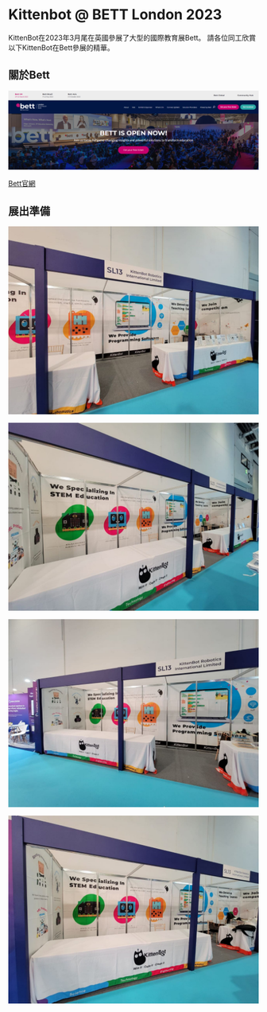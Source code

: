 # Kittenbot @ BETT London 2023

KittenBot在2023年3月尾在英國參展了大型的國際教育展Bett。 請各位同工欣賞以下KittenBot在Bett參展的精華。

## 關於Bett

![](./images/5.png)

[Bett官網](https://uk.bettshow.com/welcome)


## 展出準備

![](./images/1.jpg)

![](./images/2.jpg)

![](./images/3.jpg)

![](./images/4.jpg)